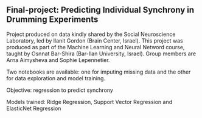 ## Final-project: Predicting Individual Synchrony in Drumming Experiments
Project produced on data kindly shared by the Social Neuroscience Laboratory, led by Ilanit Gordon (Brain Center, Israel).
This project was produced as part of the Machine Learning and Neural Netword course, taught by Osnnat Bar-Shira (Bar-Ilan University, Israel).
Group members are Arna Aimysheva and Sophie Lepennetier.

Two notebooks are available: one for imputing missing data and the other for data exploration and model training.

Objective: regression to predict synchrony

Models trained: Ridge Regression, Support Vector Regression and ElasticNet Regression

